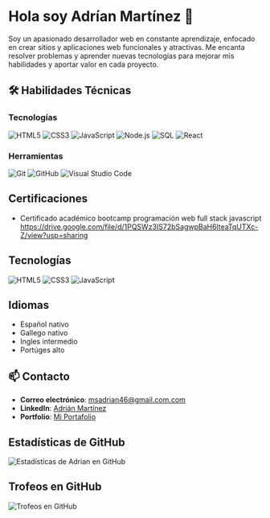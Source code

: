 
 <h1 aling="center">Hola soy Adrían Martínez 👋 </h1> 

Soy un apasionado desarrollador web en constante aprendizaje, enfocado en crear sitios y aplicaciones web funcionales y atractivas. Me encanta resolver problemas y aprender nuevas tecnologías para mejorar mis habilidades y aportar valor en cada proyecto.



## 🛠️ Habilidades Técnicas

### Tecnologías
![HTML5](https://img.shields.io/badge/HTML5-E34F26?style=for-the-badge&logo=html5&logoColor=white)
![CSS3](https://img.shields.io/badge/CSS3-1572B6?style=for-the-badge&logo=css3&logoColor=white)
![JavaScript](https://img.shields.io/badge/JavaScript-F7DF1E?style=for-the-badge&logo=javascript&logoColor=black)
![Node.js](https://img.shields.io/badge/Node.js-green?style=for-the-badge&logo=node.js)
![SQL](https://img.shields.io/badge/SQL-blue?style=for-the-badge&logo=postgresql)
![React](https://img.shields.io/badge/React-20232A?style=for-the-badge&logo=react&logoColor=61DAFB)


### Herramientas
![Git](https://img.shields.io/badge/Git-F05032?style=for-the-badge&logo=git&logoColor=white)
![GitHub](https://img.shields.io/badge/GitHub-181717?style=for-the-badge&logo=github&logoColor=white)
![Visual Studio Code](https://img.shields.io/badge/VS%20Code-007ACC?style=for-the-badge&logo=visual-studio-code&logoColor=white)

## Certificaciones

- Certificado académico bootcamp programación web full stack javascript https://drive.google.com/file/d/1PQSWz3IS72bSagwpBaH6lteaTqUTXc-Z/view?usp=sharing


## Tecnologías
![HTML5](https://img.shields.io/badge/HTML5-orange?style=for-the-badge&logo=html5)
![CSS3](https://img.shields.io/badge/CSS3-blue?style=for-the-badge&logo=css3)
![JavaScript](https://img.shields.io/badge/JavaScript-yellow?style=for-the-badge&logo=javascript)

## Idiomas
<ul>
  <li>Español nativo</li>
  <li>Gallego nativo</li>
  <li>Ingles intermedio</li>
  <li>Portúges alto</li>
</ul>

## 📫 Contacto

- **Correo electrónico**: [msadrian46@gmail.com.com](mailto:msadrian46@gmail.com)
- **LinkedIn**: [Adrián Martínez](https://www.linkedin.com/in/adrianmartinez)
- **Portfolio**: [Mi Portafolio](https://adrianmartinez.github.io/portfolio)


## Estadísticas de GitHub

![Estadísticas de Adrian en GitHub](https://github-readme-stats.vercel.app/api?username=adrianmartinez&show_icons=true&theme=radical)

## Trofeos en GitHub

![Trofeos en GitHub](https://github-profile-trophy.vercel.app/?username=adrianmartinez&theme=onedark)




<!--
**MSAdrian/MSAdrian** is a ✨ _special_ ✨ repository because its `README.md` (this file) appears on your GitHub profile.

Here are some ideas to get you started:

- 🔭 I’m currently working on ...
- 🌱 I’m currently learning ...
- 👯 I’m looking to collaborate on ...
- 🤔 I’m looking for help with ...
- 💬 Ask me about ...
- 📫 How to reach me: ...
- 😄 Pronouns: ...
- ⚡ Fun fact: ...
-->
